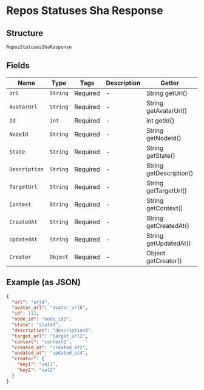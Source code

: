 
# Repos Statuses Sha Response

## Structure

`ReposStatusesShaResponse`

## Fields

| Name | Type | Tags | Description | Getter | Setter |
|  --- | --- | --- | --- | --- | --- |
| `Url` | `String` | Required | - | String getUrl() | setUrl(String url) |
| `AvatarUrl` | `String` | Required | - | String getAvatarUrl() | setAvatarUrl(String avatarUrl) |
| `Id` | `int` | Required | - | int getId() | setId(int id) |
| `NodeId` | `String` | Required | - | String getNodeId() | setNodeId(String nodeId) |
| `State` | `String` | Required | - | String getState() | setState(String state) |
| `Description` | `String` | Required | - | String getDescription() | setDescription(String description) |
| `TargetUrl` | `String` | Required | - | String getTargetUrl() | setTargetUrl(String targetUrl) |
| `Context` | `String` | Required | - | String getContext() | setContext(String context) |
| `CreatedAt` | `String` | Required | - | String getCreatedAt() | setCreatedAt(String createdAt) |
| `UpdatedAt` | `String` | Required | - | String getUpdatedAt() | setUpdatedAt(String updatedAt) |
| `Creator` | `Object` | Required | - | Object getCreator() | setCreator(Object creator) |

## Example (as JSON)

```json
{
  "url": "url4",
  "avatar_url": "avatar_url6",
  "id": 112,
  "node_id": "node_id2",
  "state": "state4",
  "description": "description0",
  "target_url": "target_url2",
  "context": "context2",
  "created_at": "created_at2",
  "updated_at": "updated_at4",
  "creator": {
    "key1": "val1",
    "key2": "val2"
  }
}
```

